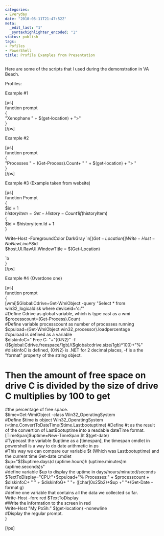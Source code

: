 ```yaml
---
categories:
- Everyday
date: "2010-05-11T21:47:52Z"
meta:
  _edit_last: "1"
  _syntaxhighlighter_encoded: "1"
status: publish
tags:
- Pofiles
- PowerShell
title: Profile Examples from Presentation
---
```

Here are some of the scripts that I used during the demonstration in VA Beach.

Profiles:

Example #1

[ps]  
function prompt  
{  
"Xenophane " + $(get-location) + "\>"  
}  
[/ps]

Example #2

[ps]  
function prompt  
{  
"Processes " + (Get-Process).Count+ " " + $(get-location) + "\> "  
}  
[/ps]

Example #3 (Example taken from website)

[ps]  
function Prompt  
{  
 $id = 1  
 $historyItem = Get-History -Count 1  
 if($historyItem)  
 {  
 $id = $historyItem.Id + 1  
 }

Write-Host -ForegroundColor DarkGray `n[$(Get-Location)]  
 Write-Host -NoNewLine PS$id  
 $host.UI.RawUI.WindowTitle = $(Get-Location)

`b  
}  
[/ps]

Example #4 (Overdone one)

[ps]  
function prompt  
{  
[wmi]$Global:Cdrive=Get-WmiObject -query "Select \* from win32\_logicaldisk where deviceid='c:'"  
#Define Cdrive as global variable, which is type cast as a wmi  
$processcount=(Get-Process).Count  
#Define variable processcount as number of processes running  
$cpuload=(Get-WmiObject win32\_processor).loadpercentage  
#cpuload is defined as a variable  
$diskinfoC=" Free C: "+"{0:N2}" -f (($global:Cdrive.freespace/1gb)/($global:cdrive.size/1gb)\*100)+"%"  
#diskinfoC is defined, {0:N2} is .NET for 2 decimal places, -f is a the "format" property of the string object.  
# Then the amount of free space on drive C is divided by the size of drive C multiplies by 100 to get  
#the percentage of free space.  
$time=Get-WmiObject -class Win32\_OperatingSystem  
#Define $time is object Win32\_OperatingSystem  
$t=$time.ConvertToDateTime($time.Lastbootuptime)  
#Define #t as the result of the convertion of LastBootuptime into a readable dateTime format.  
[TimeSpan]$uptime=New-TimeSpan $t $(get-date)  
#Typecast the variable $uptime as a [timespan], the timespan cmdlet in powershell is a way to do date arithmetic in ps  
#This way we can compare our variable $t (Which was Lastbootuptime) and the current time Get-date cmdlet  
$up="$($uptime.days)d $($uptime.hours)h $($uptime.minutes)m $($uptime.seconds)s"  
#define variable $up to display the uptime in days/hours/minuted/seconds  
$TextToDisplay="CPU:"+$cpuload+"% Processes:" + $processcount + $diskinfoC+ " " + $diskinfoG+ " "+ ([char]0x25b2)+$up +" "+(Get-Date -format g)  
#define one variable that contains all the data we collected so far.  
Write-Host -fore red $TextToDisplay  
#Write the information to the screen in red  
Write-Host "My PoSh:" $(get-location) -nonewline  
#Display the regular prompt.  
}

[/ps]

